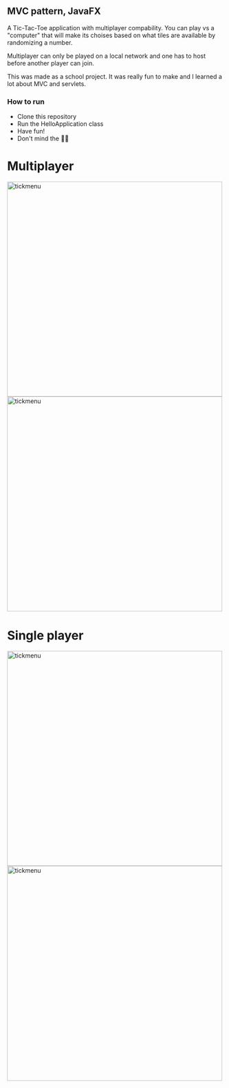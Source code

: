 ## MVC pattern, JavaFX

A Tic-Tac-Toe application with multiplayer compability. 
You can play vs a "computer" that will make its choises based on what tiles are available by randomizing a number.

Multiplayer can only be played on a local network and
one has to host before another player can join.

This was made as a school project. It was really fun to make and I learned a lot about MVC and servlets.

### How to run
- Clone this repository
- Run the HelloApplication class
- Have fun!
- Don't mind the :bug::bug:

# Multiplayer

<img src="https://github.com/vonfredd/Tic-Tac-Toe/assets/130497295/eec66f3d-8db3-450b-b192-fe44cd96d3fa" alt="tickmenu" width="500"/>
<img src="https://github.com/vonfredd/Tic-Tac-Toe/assets/130497295/a7c7a159-170b-4fe2-b6e2-5b1b400005d4" alt="tickmenu" width="500"/>

# Single player

<img src="https://github.com/vonfredd/Tic-Tac-Toe/assets/130497295/fe2c2e02-ed9f-4130-8c71-791a515bb15b" alt="tickmenu" width="500"/>
<img src="https://github.com/vonfredd/Tic-Tac-Toe/assets/130497295/1166131b-e853-42b5-9e6b-e09026ee125f" alt="tickmenu" width="500"/>
